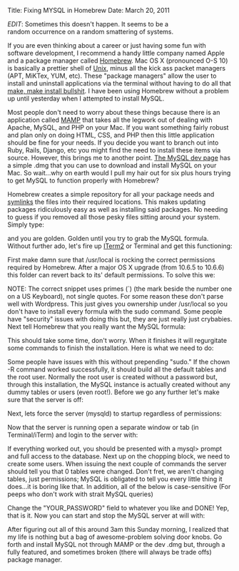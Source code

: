 Title: Fixing MYSQL in Homebrew
Date: March 20, 2011

*EDIT*: Sometimes this doesn't happen. It seems to be a random occurrence on a random smattering of systems.

If you are even thinking about a career or just having some fun with software development, I recommend a handy little company named Apple and a package manager called <a href="http://mxcl.github.com/homebrew/">Homebrew</a>. Mac OS X (pronounced O-S 10) is basically a prettier shell of <a href="http://en.wikipedia.org/wiki/Unix">Unix</a>, minus all the kick ass packet managers (APT, MiKTex, YUM, etc). These "package managers" allow the user to install and uninstall applications via the terminal without having to do all that <a href="http://www.codecoffee.com/tipsforlinux/articles/27.html">make, make install bullshit</a>. I have been using Homebrew without a problem up until yesterday when I attempted to install MySQL.

Most people don't need to worry about these things because there is an application called <a href="http://www.mamp.info/en/index.html">MAMP</a> that takes all the legwork out of dealing with Apache, MySQL, and PHP on your Mac. If you want something fairly robust and plan only on doing HTML, CSS, and PHP then this little application should be fine for your needs. If you decide you want to branch out into Ruby, Rails, Django, etc you might find the need to install these items via source. However, this brings me to another point. <a href="http://dev.mysql.com/">The MySQL dev page</a> has a simple .dmg that you can use to download and install MySQL on your Mac.  So wait...why on earth would I pull my hair out for six plus hours trying to get MySQL to function properly with Homebrew?

Homebrew creates a simple repository for all your package needs and <a href="http://en.wikipedia.org/wiki/Symbolic_link">symlinks</a> the files into their required locations. This makes updating packages ridiculously easy as well as installing said packages. No needing to guess if you removed all those pesky files sitting around your system. Simply type:

<script src="https://gist.github.com/2711119.js?file=brew install"></script>

and you are golden. Golden until you try to grab the MySQL formula. Without further ado, let's fire up <a href="http://code.google.com/p/iterm2/">ITerm2</a> or Terminal and get this functioning:

First make damn sure that /usr/local is rocking the correct permissions required by Homebrew. After a major OS X upgrade (from 10.6.5 to 10.6.6) this folder can revert back to its' default permissions. To solve this we:

<script src="https://gist.github.com/2711119.js?file=chown"></script>

NOTE: The correct snippet uses primes (`) (the mark beside the number one on a US Keyboard), not single quotes. For some reason these don't parse well with Wordpress. This just gives you ownership under /usr/local so you don't have to install every formula with the sudo command. Some people have "security" issues with doing this but, they are just really just crybabies. Next tell Homebrew that you really want the MySQL formula:

<script src="https://gist.github.com/2711119.js?file=brew mysql"></script>

This should take some time, don't worry. When it finishes it will regurgitate some commands to finish the installation. Here is what we need to do:

<script src="https://gist.github.com/2711119.js?file=build mysql"></script>

Some people have issues with this without prepending "sudo." If the chown -R command worked successfully, it should build all the default tables and the root user. Normally the root user is created without a password but, through this installation, the MySQL instance is actually created without any dummy tables or users (even root!). Before we go any further let's make sure that the server is off:

<script src="https://gist.github.com/2711119.js?file=launch_ctl"></script>

Next, lets force the server (mysqld) to startup regardless of permissions:

<script src="https://gist.github.com/2711119.js?file=grant-tables"></script>

Now that the server is running open a separate window or tab (in Terminal/iTerm) and login to the server with:

<script src="https://gist.github.com/2711119.js?file=u root"></script>

If everything worked out, you should be presented with a mysql&gt; prompt and full access to the database. Next up on the chopping block, we need to create some users. When issuing the next couple of commands the server should tell you that 0 tables were changed. Don't fret, we aren't changing tables, just permissions; MySQL is obligated to tell you every little thing it does...it is boring like that. In addition, all of the below is case-sensitive (For peeps who don't work with strait MySQL queries)

<script src="https://gist.github.com/2711119.js?file=gistfile1.sql"></script>

Change the "YOUR_PASSWORD" field to whatever you like and DONE! Yep, that is it. Now you can start and stop the MySQL server at will with:

<script src="https://gist.github.com/2711119.js?file=server stop start"></script>

After figuring out all of this around 3am this Sunday morning, I realized that my life is nothing but a bag of awesome-problem solving door knobs. Go forth and install MySQL not through MAMP or the dev .dmg but, through a fully featured, and sometimes broken (there will always be trade offs) package manager.
